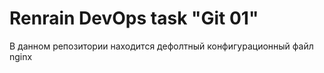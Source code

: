 Renrain DevOps task "Git 01"
===================================

В данном репозитории находится дефолтный конфигурационный файл nginx

